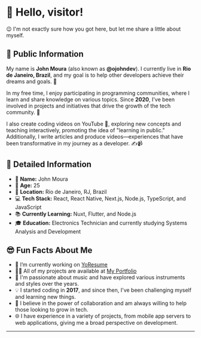 # 👋 Hello, visitor!

😉 I'm not exactly sure how you got here, but let me share a little about myself.  

## 🌟 Public Information

My name is **John Moura** (also known as **@ojohndev**). I currently live in **Rio de Janeiro, Brazil**, and my goal is to help other developers achieve their dreams and goals. 🚀  

In my free time, I enjoy participating in programming communities, where I learn and share knowledge on various topics. Since **2020**, I've been involved in projects and initiatives that drive the growth of the tech community. 🤝  

I also create coding videos on YouTube 🎥, exploring new concepts and teaching interactively, promoting the idea of "learning in public." Additionally, I write articles and produce videos—experiences that have been transformative in my journey as a developer. ✍️📹  

## 📝 Detailed Information  

<!-- Add your personal details that you want to share -->

- 👤 **Name:** John Moura  
- 🎂 **Age:** 25  
- 📍 **Location:** Rio de Janeiro, RJ, Brazil  
- 💻 **Tech Stack:** React, React Native, Next.js, Node.js, TypeScript, and JavaScript  
- 📚 **Currently Learning:** Nuxt, Flutter, and Node.js  
- 🎓 **Education:** Electronics Technician and currently studying Systems Analysis and Development  
<!-- - 🏆 **Achievements:** [Awards or recognitions, if any] -->  

## 😎 Fun Facts About Me  

<!-- Add some fun facts to show you're more than just code -->

- 🔭 I’m currently working on [YoResume](https://yoresume.work/)
- 👨‍💻 All of my projects are available at [My Portfolio](https://jovimoura.vercel.app)
- 🎸 I'm passionate about music and have explored various instruments and styles over the years.  
- 💡 I started coding in **2017**, and since then, I've been challenging myself and learning new things.  
- 🤗 I believe in the power of collaboration and am always willing to help those looking to grow in tech.  
- 🌐 I have experience in a variety of projects, from mobile app servers to web applications, giving me a broad perspective on development.  

---  

